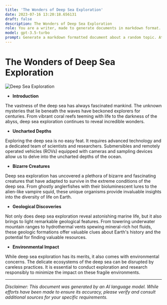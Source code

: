 ```yaml
---
title: 'The Wonders of Deep Sea Exploration'
date: 2023-07-16 13:20:18.656131
draft: false
description: The Wonders of Deep Sea Exploration
role: You are a writer, made to generate documents in markdown format. It is very important that all of the documents you generate are in valid markdown format.
model: gpt-3.5-turbo
prompt: Generate a markdown formatted document about a random topic. At the bottom, include a disclaimer explaining that the document was generated by you. The first line of the document should be the title. Make sure that the entire document is in proper markdown format, using a mix of various tags to make the document visually appealing.
---
```


# The Wonders of Deep Sea Exploration

![Deep Sea Exploration](https://image.freepik.com/free-photo/submarine-deep-sea-exploration-concept_79108-53.jpg)

- **Introduction**

The vastness of the deep sea has always fascinated mankind. The unknown mysteries that lie beneath the waves have beckoned explorers for centuries. From vibrant coral reefs teeming with life to the darkness of the abyss, deep sea exploration continues to reveal incredible wonders.

- **Uncharted Depths**

Exploring the deep sea is no easy feat. It requires advanced technology and a dedicated team of scientists and researchers. Submersibles and remotely operated vehicles (ROVs) equipped with cameras and sampling devices allow us to delve into the uncharted depths of the ocean.

- **Bizarre Creatures**

Deep sea exploration has uncovered a plethora of bizarre and fascinating creatures that have adapted to survive in the extreme conditions of the deep sea. From ghostly anglerfishes with their bioluminescent lures to the alien-like vampire squid, these unique organisms provide invaluable insights into the diversity of life on Earth.

- **Geological Discoveries**

Not only does deep sea exploration reveal astonishing marine life, but it also brings to light remarkable geological features. From towering underwater mountain ranges to hydrothermal vents spewing mineral-rich hot fluids, these geologic formations offer valuable clues about Earth's history and the potential for finding valuable resources.

- **Environmental Impact**

While deep sea exploration has its merits, it also comes with environmental concerns. The delicate ecosystems of the deep sea can be disrupted by careless practices. It is essential to conduct exploration and research responsibly to minimize the impact on these fragile environments.

---

*Disclaimer: This document was generated by an AI language model. While efforts have been made to ensure its accuracy, please verify and consult additional sources for your specific requirements.*